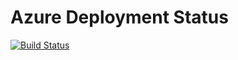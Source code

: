 # Azure Deployment Status
[![Build Status](https://dev.azure.com/DigitalentsLearn/gleblearning/_apis/build/status/qlep.weatherbot?branchName=master)](https://dev.azure.com/DigitalentsLearn/gleblearning/_build/latest?definitionId=46&branchName=master)